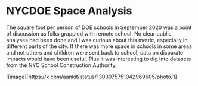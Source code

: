 # NYCDOE Space Analysis

The square foot per person of DOE schools in September 2020 was a point of discussion as folks grappled with remote school. No clear public analyses had been done and I was curious about this metric, especially in different parts of the city. If there was more space in schools in some areas and not others and children were sent back to school, data on disparate impacts would have been useful. Plus it was interesting to dig into datasets from the NYC School Construction Authority.

![image][https://x.com/aankit/status/1303075751042969605/photo/1]
